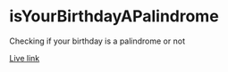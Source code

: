 # isYourBirthdayAPalindrome
Checking if your birthday is a palindrome or not

<a href="https://deven-is-your-birthday-a-palindrome.netlify.app/">Live link</a>

